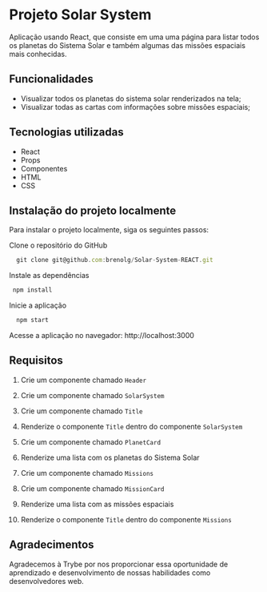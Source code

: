 # Projeto Solar System

Aplicação usando React, que consiste em uma uma página para listar todos os planetas do Sistema Solar e também algumas das missões espaciais mais conhecidas.

## Funcionalidades

* Visualizar todos os planetas do sistema solar renderizados na tela;
* Visualizar todas as cartas com informações sobre missões espaciais;


## Tecnologias utilizadas

* React
* Props
* Componentes
* HTML
* CSS

## Instalação do projeto localmente
Para instalar o projeto localmente, siga os seguintes passos:

Clone o repositório do GitHub

```javascript
  git clone git@github.com:brenolg/Solar-System-REACT.git
```
Instale as dependências

```javascript
 npm install
```
Inicie a aplicação

```javascript
  npm start
```
Acesse a aplicação no navegador: http://localhost:3000


## Requisitos
1. Crie um componente chamado `Header`

2. Crie um componente chamado `SolarSystem`

3. Crie um componente chamado `Title`

4. Renderize o componente `Title` dentro do componente `SolarSystem`

5. Crie um componente chamado `PlanetCard`

6. Renderize uma lista com os planetas do Sistema Solar

7. Crie um componente chamado `Missions`

9. Crie um componente chamado `MissionCard`

10. Renderize uma lista com as missões espaciais

8. Renderize o componente `Title` dentro do componente `Missions`

## Agradecimentos
Agradecemos à Trybe por nos proporcionar essa oportunidade de aprendizado e desenvolvimento de nossas habilidades como desenvolvedores web.
